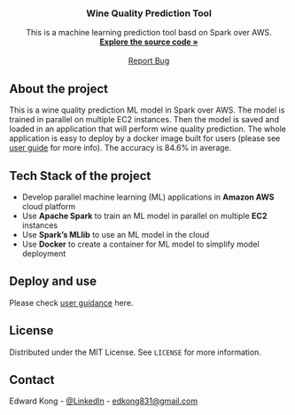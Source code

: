 
<h3 align="center">Wine Quality Prediction Tool</h3>

  <p align="center">
    This is a machine learning prediction tool basd on Spark over AWS.
    <br />
    <a href="https://github.com/konaer/WineQualityPrediction/"><strong>Explore the source code »</strong></a>
    <br />
    <br />
    <a href="https://github.com/konaer/WineQualityPrediction/issues">Report Bug</a>
  </p>


## About the project

This is a wine quality prediction ML model in Spark over AWS. The model is trained in parallel on multiple EC2 instances. Then the model is saved and loaded in an application that will perform wine quality prediction. The whole application is easy to deploy by a docker image built for users (please see <a href="https://github.com/konaer/WineQualityPrediction/blob/main/UserGuidance.pdf">user guide</a> for more info). The accuracy is 84.6% in average.   


## Tech Stack of the project

* Develop parallel machine learning (ML) applications in **Amazon AWS** cloud platform
* Use **Apache Spark** to train an ML model in parallel on multiple **EC2** instances
* Use **Spark’s MLlib** to use an ML model in the cloud
* Use **Docker** to create a container for ML model to simplify model deployment


## Deploy and use
Please check <a href="https://github.com/konaer/WineQualityPrediction/blob/main/UserGuidance.pdf">user guidance</a> here.


<!-- LICENSE -->
## License

Distributed under the MIT License. See `LICENSE` for more information.

<!-- CONTACT -->
## Contact

Edward Kong - [@LinkedIn](https://www.linkedin.com/in/edwardkong123/) - edkong831@gmail.com
